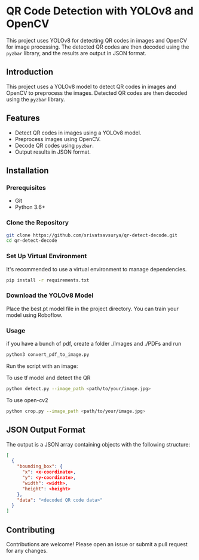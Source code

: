 # QR Code Detection with YOLOv8 and OpenCV

This project uses YOLOv8 for detecting QR codes in images and OpenCV for image processing. The detected QR codes are then decoded using the `pyzbar` library, and the results are output in JSON format.

## Introduction

This project uses a YOLOv8 model to detect QR codes in images and OpenCV to preprocess the images. Detected QR codes are then decoded using the `pyzbar` library.

## Features

- Detect QR codes in images using a YOLOv8 model.
- Preprocess images using OpenCV.
- Decode QR codes using `pyzbar`.
- Output results in JSON format.

## Installation

### Prerequisites

- Git
- Python 3.6+

### Clone the Repository

```sh
git clone https://github.com/srivatsavsurya/qr-detect-decode.git
cd qr-detect-decode
```
### Set Up Virtual Environment

It's recommended to use a virtual environment to manage dependencies.
```sh
pip install -r requirements.txt
```
### Download the YOLOv8 Model
Place the best.pt model file in the project directory. You can train your model using Roboflow.

### Usage

if you have a bunch of pdf, create a folder ./Images and ./PDFs
and run
```sh
python3 convert_pdf_to_image.py
```

Run the script with an image:

To use tf model and detect the QR
```sh
python detect.py --image_path <path/to/your/image.jpg>
```

To use open-cv2
```sh
python crop.py --image_path <path/to/your/image.jpg>
```


## JSON Output Format
The output is a JSON array containing objects with the following structure:
```json
[
  {
    "bounding_box": {
      "x": <x-coordinate>,
      "y": <y-coordinate>,
      "width": <width>,
      "height": <height>
    },
    "data": "<decoded QR code data>"
  }
]
```

## Contributing
Contributions are welcome! Please open an issue or submit a pull request for any changes.
